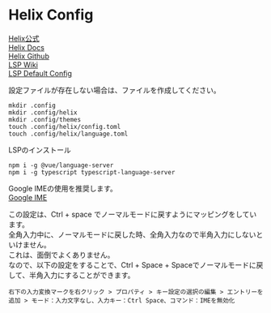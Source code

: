 # Helix Config

[Helix公式](https://helix-editor.com/)<br/>
[Helix Docs](https://docs.helix-editor.com/)<br/>
[Helix Github](https://github.com/helix-editor/helix)<br/>
[LSP Wiki](https://github.com/helix-editor/helix/wiki/Language-Server-Configurations)<br/>
[LSP Default Config](https://github.com/helix-editor/helix/blob/master/languages.toml)<br/>

設定ファイルが存在しない場合は、ファイルを作成してください。<br/>
```
mkdir .config
mkdir .config/helix
mkdir .config/themes
touch .config/helix/config.toml
touch .config/helix/language.toml
```

LSPのインストール
```
npm i -g @vue/language-server
npm i -g typescript typescript-language-server
```

Google IMEの使用を推奨します。<br/>
[Google IME](https://www.google.co.jp/ime/)

この設定は、Ctrl + space でノーマルモードに戻すようにマッピングをしています。<br/>
全角入力中に、ノーマルモードに戻した時、全角入力なので半角入力にしないといけません。<br/>
これは、面倒でよくありません。<br/>
なので、以下の設定をすることで、Ctrl + Space + Spaceでノーマルモードに戻して、半角入力にすることができます。<br/>
```
右下の入力変換マークを右クリック > プロパティ > キー設定の選択の編集 > エントリーを追加 > モード：入力文字なし、入力キー：Ctrl Space、コマンド：IMEを無効化
```
